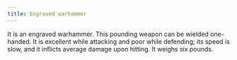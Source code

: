 ```yaml
---
title: Engraved warhammer
---
```


It is an engraved warhammer. This pounding weapon can be wielded
one-handed. It is excellent while attacking and poor while defending;
its speed is slow, and it inflicts average damage upon hitting. It
weighs six pounds.
